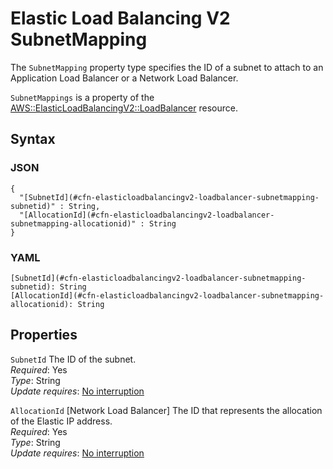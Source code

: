 # Elastic Load Balancing V2 SubnetMapping<a name="aws-properties-elasticloadbalancingv2-loadbalancer-subnetmapping"></a>

<a name="aws-properties-elasticloadbalancingv2-loadbalancer-subnetmapping-description"></a>The `SubnetMapping` property type specifies the ID of a subnet to attach to an Application Load Balancer or a Network Load Balancer\.

<a name="aws-properties-elasticloadbalancingv2-loadbalancer-subnetmapping-inheritance"></a> `SubnetMappings` is a property of the [AWS::ElasticLoadBalancingV2::LoadBalancer](aws-resource-elasticloadbalancingv2-loadbalancer.md) resource\. 

## Syntax<a name="w13ab1c21c10d138c27c20b7"></a>

### JSON<a name="aws-properties-elasticloadbalancingv2-loadbalancer-subnetmapping-syntax.json"></a>

```
{
  "[SubnetId](#cfn-elasticloadbalancingv2-loadbalancer-subnetmapping-subnetid)" : String,
  "[AllocationId](#cfn-elasticloadbalancingv2-loadbalancer-subnetmapping-allocationid)" : String
}
```

### YAML<a name="aws-properties-elasticloadbalancingv2-loadbalancer-subnetmapping-syntax.yaml"></a>

```
[SubnetId](#cfn-elasticloadbalancingv2-loadbalancer-subnetmapping-subnetid): String
[AllocationId](#cfn-elasticloadbalancingv2-loadbalancer-subnetmapping-allocationid): String
```

## Properties<a name="w13ab1c21c10d138c27c20b9"></a>

`SubnetId`  <a name="cfn-elasticloadbalancingv2-loadbalancer-subnetmapping-subnetid"></a>
The ID of the subnet\.  
*Required*: Yes  
*Type*: String  
*Update requires*: [No interruption](using-cfn-updating-stacks-update-behaviors.md#update-no-interrupt)

`AllocationId`  <a name="cfn-elasticloadbalancingv2-loadbalancer-subnetmapping-allocationid"></a>
\[Network Load Balancer\] The ID that represents the allocation of the Elastic IP address\.  
*Required*: Yes  
*Type*: String  
*Update requires*: [No interruption](using-cfn-updating-stacks-update-behaviors.md#update-no-interrupt)